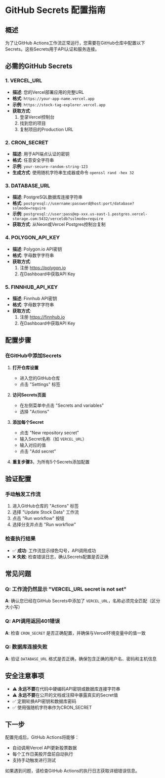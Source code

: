 # GitHub Secrets 配置指南

## 概述

为了让GitHub Actions工作流正常运行，您需要在GitHub仓库中配置以下Secrets。这些Secrets用于API认证和服务连接。

## 必需的GitHub Secrets

### 1. VERCEL_URL
- **描述**: 您的Vercel部署应用的完整URL
- **格式**: `https://your-app-name.vercel.app`
- **示例**: `https://stock-tag-explorer.vercel.app`
- **获取方式**: 
  1. 登录Vercel控制台
  2. 找到您的项目
  3. 复制项目的Production URL

### 2. CRON_SECRET
- **描述**: 用于API端点认证的密钥
- **格式**: 任意安全字符串
- **示例**: `your-secure-random-string-123`
- **生成方式**: 使用随机字符串生成器或命令 `openssl rand -hex 32`

### 3. DATABASE_URL
- **描述**: PostgreSQL数据库连接字符串
- **格式**: `postgresql://username:password@host:port/database?sslmode=require`
- **示例**: `postgresql://user:pass@ep-xxx.us-east-1.postgres.vercel-storage.com:5432/verceldb?sslmode=require`
- **获取方式**: 从Neon或Vercel Postgres控制台复制

### 4. POLYGON_API_KEY
- **描述**: Polygon.io API密钥
- **格式**: 字母数字字符串
- **获取方式**: 
  1. 注册 https://polygon.io
  2. 在Dashboard中获取API Key

### 5. FINNHUB_API_KEY
- **描述**: Finnhub API密钥
- **格式**: 字母数字字符串
- **获取方式**: 
  1. 注册 https://finnhub.io
  2. 在Dashboard中获取API Key

## 配置步骤

### 在GitHub中添加Secrets

1. **打开仓库设置**
   - 进入您的GitHub仓库
   - 点击 "Settings" 标签

2. **访问Secrets页面**
   - 在左侧菜单中点击 "Secrets and variables"
   - 选择 "Actions"

3. **添加每个Secret**
   - 点击 "New repository secret"
   - 输入Secret名称（如 `VERCEL_URL`）
   - 输入对应的值
   - 点击 "Add secret"

4. **重复步骤3**，为所有5个Secrets添加配置

## 验证配置

### 手动触发工作流

1. 进入GitHub仓库的 "Actions" 标签
2. 选择 "Update Stock Data" 工作流
3. 点击 "Run workflow" 按钮
4. 选择分支并点击 "Run workflow"

### 检查执行结果

- ✅ **成功**: 工作流显示绿色勾号，API调用成功
- ❌ **失败**: 检查错误日志，确认Secrets配置是否正确

## 常见问题

### Q: 工作流仍然显示 "VERCEL_URL secret is not set"
**A**: 确认您已经在GitHub Secrets中添加了 `VERCEL_URL`，名称必须完全匹配（区分大小写）

### Q: API调用返回401错误
**A**: 检查 `CRON_SECRET` 是否正确配置，并确保与Vercel环境变量中的值一致

### Q: 数据库连接失败
**A**: 验证 `DATABASE_URL` 格式是否正确，确保包含正确的用户名、密码和主机信息

## 安全注意事项

- ⚠️ **永远不要**在代码中硬编码API密钥或数据库连接字符串
- ⚠️ **永远不要**在公开的文档或注释中暴露真实的Secret值
- ✅ 定期轮换API密钥和数据库密码
- ✅ 使用强随机字符串作为CRON_SECRET

## 下一步

配置完成后，GitHub Actions将能够：
- 自动调用Vercel API更新股票数据
- 每个工作日美股开盘前自动执行
- 支持手动触发进行测试

如果遇到问题，请检查GitHub Actions的执行日志获取详细错误信息。
